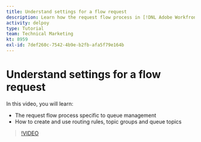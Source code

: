 ```yaml
---
title: Understand settings for a flow request
description: Learn how the request flow process in [!DNL Adobe Workfront] works. Then create routing rules, topic groups, and queue topics.
activity: delpoy
type: Tutorial
team: Technical Marketing
kt: 8959
exl-id: 7def260c-7542-4b9e-b2fb-afa5f79e164b
---
```

# Understand settings for a flow request

In this video, you will learn:

* The request flow process specific to queue management
* How to create and use routing rules, topic groups and queue topics

>[!VIDEO](https://video.tv.adobe.com/v/335222/?quality=12)
